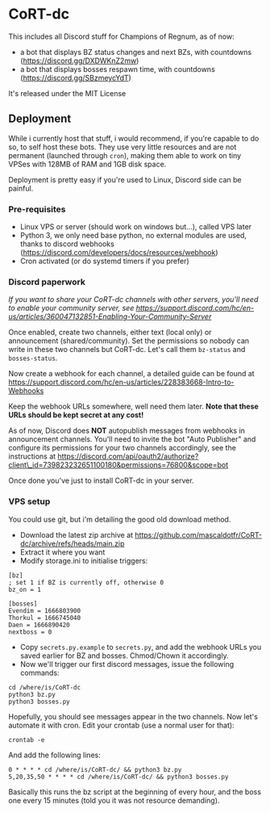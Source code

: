 # CoRT-dc

This includes all Discord stuff for Champions of Regnum, as of now:

- a bot that displays BZ status changes and next BZs, with countdowns (https://discord.gg/DXDWKnZ2mw)
- a bot that displays bosses respawn time, with countdowns (https://discord.gg/SBzmeycYdT)

It's released under the MIT License

## Deployment

While i currently host that stuff, i would recommend, if you're capable to do
so, to self host these bots. They use very little resources and are not
permanent (launched through `cron`), making them able to work on tiny VPSes
with 128MB of RAM and 1GB disk space.

Deployment is pretty easy if you're used to Linux, Discord side can be painful.

### Pre-requisites

- Linux VPS or server (should work on windows but...), called VPS later
- Python 3, we only need base python, no external modules are used, thanks to
  discord webhooks (https://discord.com/developers/docs/resources/webhook)
- Cron activated (or do systemd timers if you prefer)

### Discord paperwork

*If you want to share your CoRT-dc channels with other servers, you'll need to
enable your community server, see
https://support.discord.com/hc/en-us/articles/360047132851-Enabling-Your-Community-Server*

Once enabled, create two channels, either text (local only) or announcement
(shared/community). Set the permissions so nobody can write in these two
channels but CoRT-dc. Let's call them `bz-status` and `bosses-status`.

Now create a webhook for each channel, a detailed guide can be found at
https://support.discord.com/hc/en-us/articles/228383668-Intro-to-Webhooks

Keep the webhook URLs somewhere, well need them later. **Note that these URLs
should be kept secret at any cost!**

As of now, Discord does **NOT** autopublish messages from webhooks in
announcement channels. You'll need to invite the bot "Auto Publisher" and configure
its permissions for your two channels accordingly, see the instructions at
https://discord.com/api/oauth2/authorize?client\_id=739823232651100180&permissions=76800&scope=bot

Once done you've just to install CoRT-dc in your server.

### VPS setup

You could use git, but i'm detailing the good old download method.

- Download the latest zip archive at https://github.com/mascaldotfr/CoRT-dc/archive/refs/heads/main.zip
- Extract it where you want
- Modify storage.ini to initialise triggers:

```
[bz]
; set 1 if BZ is currently off, otherwise 0
bz_on = 1

[bosses]
Evendim = 1666803900
Thorkul = 1666745040
Daen = 1666890420
nextboss = 0
```

- Copy `secrets.py.example` to `secrets.py`, and add the webhook URLs you saved
  earlier for BZ and bosses. Chmod/Chown it accordingly.
- Now we'll trigger our first discord messages, issue the following commands:

```
cd /where/is/CoRT-dc
python3 bz.py
python3 bosses.py
```

Hopefully, you should see messages appear in the two channels. Now let's
automate it with cron. Edit your crontab (use a normal user for that):

```
crontab -e
```
And add the following lines:

```
0 * * * * cd /where/is/CoRT-dc/ && python3 bz.py
5,20,35,50 * * * * cd /where/is/CoRT-dc/ && python3 bosses.py
```

Basically this runs the bz script at the beginning of every hour, and the boss
one every 15 minutes (told you it was not resource demanding).
